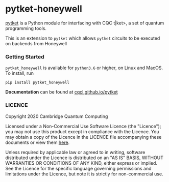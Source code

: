 # pytket-honeywell

[pytket](https://github.com/CQCL/pytket) is a Python module for interfacing with
CQC t|ket>, a set of quantum programming tools.

This is an extension to ``pytket`` which allows ``pytket`` circuits to be
executed on backends from Honeywell

### Getting Started

``pytket_honeywell`` is available for ``python3.6`` or higher, on Linux and MacOS.
To install, run

``pip install pytket_honeywell``

**Documentation** can be found at
[cqcl.github.io/pytket](https://cqcl.github.io/pytket)

### LICENCE

Copyright 2020 Cambridge Quantum Computing

Licensed under a Non-Commercial Use Software Licence (the "Licence");
you may not use this product except in compliance with the Licence.
You may obtain a copy of the Licence in the LICENCE file accompanying
these documents or view them
[here](https://cqcl.github.io/pytket/build/html/licence.html).

Unless required by applicable law or agreed to in writing, software
distributed under the Licence is distributed on an "AS IS" BASIS,
WITHOUT WARRANTIES OR CONDITIONS OF ANY KIND, either express or implied.
See the Licence for the specific language governing permissions and
limitations under the Licence, but note it is strictly for non-commercial use.
